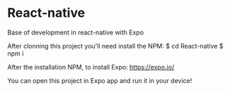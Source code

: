 # React-native
Base of development in react-native with Expo

After clonning this project you'll need install the NPM:
$ cd React-native
$ npm i

After the installation NPM, to install Expo:
https://expo.io/

You can open this project in Expo app and run it in your device!
